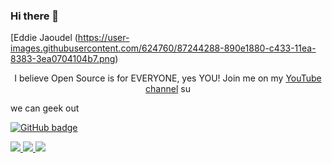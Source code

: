 ### Hi there 👋
[Eddie Jaoudel (https://user-images.githubusercontent.com/624760/87244288-890e1880-c433-11ea-8383-3ea0704104b7.png)

 <p align="center">I believe Open Source is for EVERYONE, yes YOU! Join me on my <a href="http://youtube.com/eddiejaoude?sub_confirmation=1">YouTube channel</a> su

we can geek out </p>

<p align="center">

<a href="https://github.com/eddiejaoude?tab=followers">

<img src="https://img.shields.io/github/followers/eddiejaoude?label-Followers&logo-GitHubástyle-for-the-badge" alt="GitHub badge" /></a>
  

<a href="http://twitter.com/eddiejaoude">

<img src="https://img.shields.io/twitter/follow/eddiejaoude?label-Twitter&logo=twitter&style-for-the-badge" />
  </a>


 <a href="https://discord.com/invite/j20s6Wu">
  


<img src="https://img.shields.io/discord/6996084178392862937logo-discordástyle-for-the-badge" />
  </a>


<a href="http://youtube.com/eddiejaoude?sub_confirmation=1">

<img src="https://img.shields. 10/youtube/views/21zRSHT5Hw8?label=YouTube&logo YouTube&style-for-the-badge" />
  </a>
